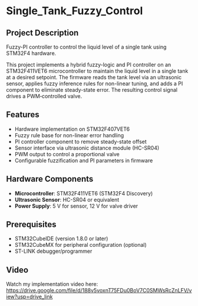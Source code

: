 # Single_Tank_Fuzzy_Control

## Project Description
Fuzzy-PI controller to control the liquid level of a single tank using STM32F4 hardware.

This project implements a hybrid fuzzy-logic and PI controller on an STM32F411VET6 microcontroller to maintain the liquid level in a single tank at a desired setpoint. The firmware reads the tank level via an ultrasonic sensor, applies fuzzy inference rules for non-linear tuning, and adds a PI component to eliminate steady-state error. The resulting control signal drives a PWM‐controlled valve.

## Features
- Hardware implementation on STM32F407VET6  
- Fuzzy rule base for non-linear error handling  
- PI controller component to remove steady-state offset  
- Sensor interface via ultrasonic distance module (HC-SR04)  
- PWM output to control a proportional valve  
- Configurable fuzzification and PI parameters in firmware  

## Hardware Components
- **Microcontroller**: STM32F411VET6 (STM32F4 Discovery)  
- **Ultrasonic Sensor**: HC-SR04 or equivalent  
- **Power Supply**: 5 V for sensor, 12 V for valve driver

## Prerequisites
- STM32CubeIDE (version 1.8.0 or later)  
- STM32CubeMX for peripheral configuration (optional)  
- ST-LINK debugger/programmer

## Video
Watch my implementation video here: https://drive.google.com/file/d/188v5voxnT75FDu0BoV7C0SMWsRcZnLFV/view?usp=drive_link

